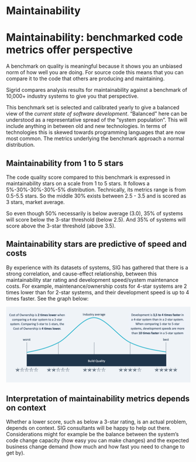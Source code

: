 Maintainability
===========================================

# Maintainability: benchmarked code metrics offer perspective
A benchmark on quality is meaningful because it shows you an unbiased norm of how well you are doing. For source code this means that you can compare it to the code that others are producing and maintaining.

Sigrid compares analysis results for maintainability against a benchmark of 10,000+ industry systems to give you that perspective. 

This benchmark set is selected and calibrated yearly to give a balanced view of the *current state of software development*. “Balanced” here can be understood as a representative spread of the “system population”. This will include anything in between old and new technologies. In terms of technologies this is skewed towards programming languages that are now most common. The metrics underlying the benchmark approach a normal distribution.

## Maintainability from 1 to 5 stars
The code quality score compared to this benchmark is expressed in maintainability stars on a scale from 1 to 5 stars. It follows a 5%-30%-30%-30%-5% distribution. Technically, its metrics range is from 0.5-5.5 stars. So the middle 30% exists between 2.5 - 3.5 and is scored as 3 stars, market average. 

So even though 50% necessarily is below average (3.0), 35% of systems will score below the 3-star threshold (below 2.5). And 35% of systems will score above the 3-star threshold (above 3.5). 

## Maintainability stars are predictive of speed and costs
By experience with its datasets of systems, SIG has gathered that there is a strong correlation, and cause-effect relationship, between this maintainability star rating and development speed/system maintenance costs. For example, maintenance/ownership costs for 4-star systems are 2 times lower than for 2-star systems, and their development speed is up to 4 times faster.  See the graph below:

<img src="../images/maintainability-star-distribution.png" width="600" />

## Interpretation of maintainability metrics depends on context
Whether a lower score, such as below a 3-star rating, is an actual problem, depends on context. SIG consultants will be happy to help out there. Considerations might for example be the balance between the system’s code change capacity (how easy you can make changes) and the expected business change demand (how much and how fast you need to change to get by).

